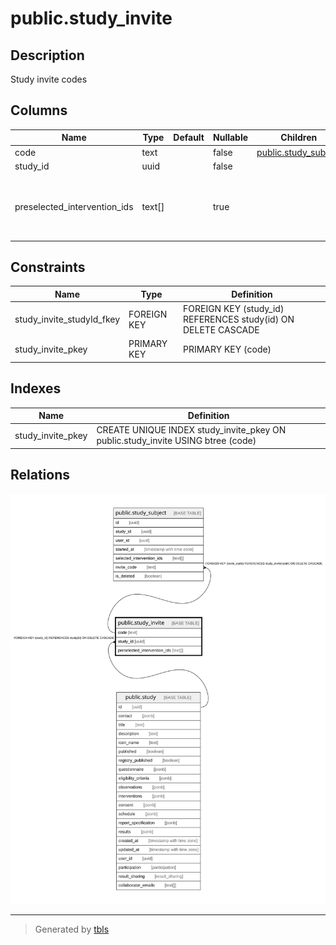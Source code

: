 # public.study_invite

## Description

Study invite codes

## Columns

| Name | Type | Default | Nullable | Children | Parents | Comment |
| ---- | ---- | ------- | -------- | -------- | ------- | ------- |
| code | text |  | false | [public.study_subject](public.study_subject.md) |  |  |
| study_id | uuid |  | false |  | [public.study](public.study.md) |  |
| preselected_intervention_ids | text[] |  | true |  |  | Intervention Ids (and order) preselected by study creator |

## Constraints

| Name | Type | Definition |
| ---- | ---- | ---------- |
| study_invite_studyId_fkey | FOREIGN KEY | FOREIGN KEY (study_id) REFERENCES study(id) ON DELETE CASCADE |
| study_invite_pkey | PRIMARY KEY | PRIMARY KEY (code) |

## Indexes

| Name | Definition |
| ---- | ---------- |
| study_invite_pkey | CREATE UNIQUE INDEX study_invite_pkey ON public.study_invite USING btree (code) |

## Relations

![er](public.study_invite.svg)

---

> Generated by [tbls](https://github.com/k1LoW/tbls)
